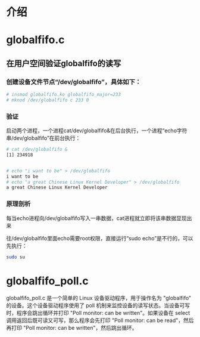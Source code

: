 # 介绍

# globalfifo.c
## 在用户空间验证globalfifo的读写

### 创建设备文件节点“/dev/globalfifo”，具体如下：

```bash
# insmod globalfifo.ko globalfifo_major=233
# mknod /dev/globalfifo c 233 0
```

### 验证

启动两个进程，一个进程cat/dev/globalfifo&在后台执行，一个进程“echo字符串/dev/globalfifo”在前台执行：

```bash
# cat /dev/globalfifo &
[1] 234918


# echo "i want to be" > /dev/globalfifo 
i want to be
# echo "a great Chinese Linux Kernel Developer" > /dev/globalfifo 
a great Chinese Linux Kernel Developer
```

### 原理剖析

每当echo进程向/dev/globalfifo写入一串数据，cat进程就立即将该串数据显现出来


往/dev/globalfifo里面echo需要root权限，直接运行“sudo echo”是不行的，可以先执行：

```bash
sudo su
```

# globalfifo_poll.c

globalfifo_poll.c 是一个简单的 Linux 设备驱动程序，用于操作名为 "globalfifo" 的设备。这个设备驱动程序使用了 poll 机制来监控设备的读写状态。当设备可写时，程序会跳出循环并打印 "Poll monitor: can be written"。如果设备在 select 调用返回后既可读又可写，那么程序会先打印 "Poll monitor: can be read"，然后再打印 "Poll monitor: can be written"，然后跳出循环。